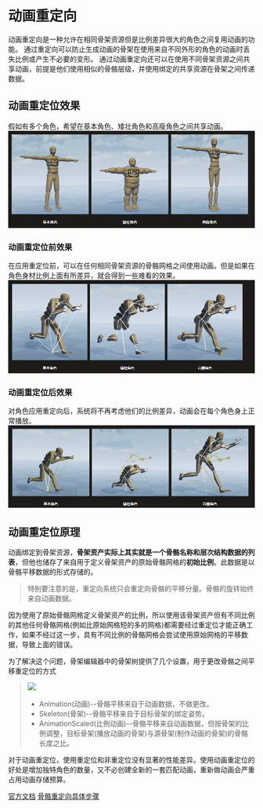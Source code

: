 # 动画重定向
动画重定向是一种允许在相同骨架资源但是比例差异很大的角色之间复用动画的功能。
通过重定向可以防止生成动画的骨架在使用来自不同外形的角色的动画时丢失比例或产生不必要的变形。
通过动画重定向还可以在使用不同骨架资源之间共享动画，前提是他们使用相似的骨骼层级，并使用绑定的共享资源在骨架之间传递数据。
## 动画重定位效果
假如有多个角色，希望在基本角色、矮壮角色和高瘦角色之间共享动画。
![](../Photo/动画重定向_1.png)
### 动画重定位前效果
在应用重定位前，可以在任何相同骨架资源的骨骼网格之间使用动画。但是如果在角色身材比例上面有所差异，就会得到一些难看的效果。
![](../Photo/动画重定向_2.png)
### 动画重定位后效果
对角色应用重定向后，系统将不再考虑他们的比例差异，动画会在每个角色身上正常播放。
![](../Photo/动画重定向_3.png)

## 动画重定位原理
动画绑定到骨架资源，**骨架资产实际上其实就是一个骨骼名称和层次结构数据的列表**，但他也储存了来自用于定义骨架资产的原始骨骼网格的**初始比例**。此数据是以骨骼平移数据的形式存储的。
> 特别要注意的是，重定向系统只会重定向骨骼的平移分量。骨骼的旋转始终来自动画数据。

因为使用了原始骨骼网格定义骨架资产的比例，所以使用该骨架资产但有不同比例的其他任何骨骼网格(例如比原始网格短的多的网格)都需要经过重定位才能正确工作，如果不经过这一步，具有不同比例的骨骼网格会尝试使用原始网格的平移数据，导致上面的错误。

为了解决这个问题，骨架编辑器中的骨架树提供了几个设置，用于更改骨骼之间平移重定位的方式
> ![](https://docs.unrealengine.com/4.27/Images/AnimatingObjects/SkeletalMeshAnimation/AnimationRetargeting/RetargetingSettings.webp)
> * Animation(动画)--骨骼平移来自于动画数据，不做更改。
> * Skeleton(骨架)--骨骼平移来自于目标骨架的绑定姿势。
> * AnimationScaled(比例动画)--骨骼平移来自动画数据，但按骨架的比例调整，目标骨架(播放动画的骨架)与源骨架(制作动画的骨架)的骨骼长度之比。

对于动画重定位，使用重定位和非重定位没有显著的性能差异。使用动画重定位的好处是增加独特角色的数量，又不必创建全新的一套匹配动画，重新做动画会严重占用动画存储预算。

[官方文档](https://docs.unrealengine.com/4.27/zh-CN/AnimatingObjects/SkeletalMeshAnimation/AnimationRetargeting/)
[骨骼重定向具体步骤](https://blog.csdn.net/qq_39934403/article/details/120842297)